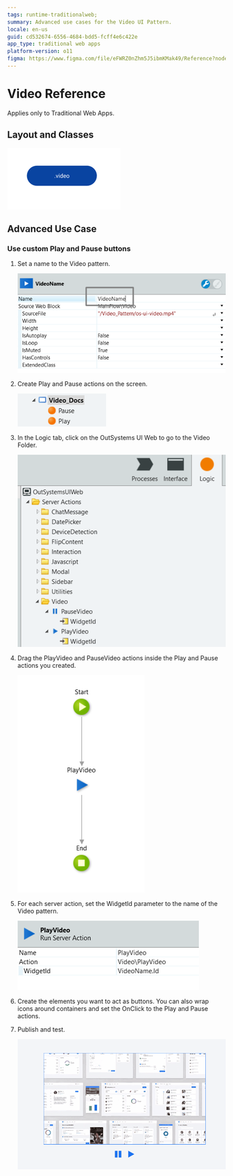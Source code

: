 ```yaml
---
tags: runtime-traditionalweb; 
summary: Advanced use cases for the Video UI Pattern.
locale: en-us
guid: cd532674-6556-4684-bdd5-fcff4e6c422e
app_type: traditional web apps
platform-version: o11
figma: https://www.figma.com/file/eFWRZ0nZhm5J5ibmKMak49/Reference?node-id=615:625
---
```


# Video Reference

<div class="info" markdown="1">

Applies only to Traditional Web Apps.

</div>

## Layout and Classes

![](<images/video-image-1.png>)

## Advanced Use Case

### Use custom Play and Pause buttons

1. Set a name to the Video pattern.

    ![](<images/video-image-4.png>)

1. Create Play and Pause actions on the screen.

    ![](<images/video-image-5.png>)

1. In the Logic tab, click on the OutSystems UI Web to go to the Video Folder.

    ![](<images/video-image-6.png>)

1. Drag the PlayVideo and PauseVideo actions inside the Play and Pause actions you created.

    ![](<images/video-image-7.png>)

1. For each server action, set the WidgetId parameter to the name of the Video pattern.

    ![](<images/video-image-8.png>)

1. Create the elements you want to act as buttons. You can also wrap icons around containers and set the OnClick to the Play and Pause actions.

1. Publish and test.

    ![](<images/video-gif-1.gif>)

